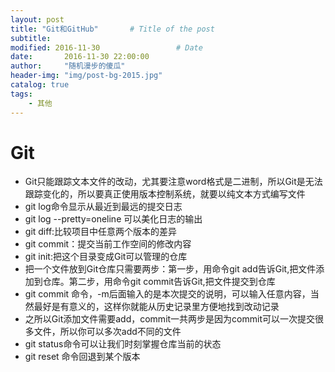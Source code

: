 ```yaml
---
layout: post
title: "Git和GitHub"       # Title of the post
subtitle:
modified: 2016-11-30                 # Date
date:       2016-11-30 22:00:00
author:     "随机漫步的傻瓜"
header-img: "img/post-bg-2015.jpg"
catalog: true
tags:
    - 其他
---
```


# Git

- Git只能跟踪文本文件的改动，尤其要注意word格式是二进制，所以Git是无法跟踪变化的，所以要真正使用版本控制系统，就要以纯文本方式编写文件
- git log命令显示从最近到最远的提交日志
- git log --pretty=oneline 可以美化日志的输出
- git diff:比较项目中任意两个版本的差异
- git commit：提交当前工作空间的修改内容
- git init:把这个目录变成Git可以管理的仓库
- 把一个文件放到Git仓库只需要两步：第一步，用命令git add告诉Git,把文件添加到仓库。第二步，用命令git commit告诉Git,把文件提交到仓库
- git commit 命令，-m后面输入的是本次提交的说明，可以输入任意内容，当然最好是有意义的，这样你就能从历史记录里方便地找到改动记录
- 之所以Git添加文件需要add，commit一共两步是因为commit可以一次提交很多文件，所以你可以多次add不同的文件
- git status命令可以让我们时刻掌握仓库当前的状态
- git reset 命令回退到某个版本
